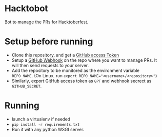 # Hacktobot
Bot to manage the PRs for Hacktoberfest.

# Setup before running
- Clone this repository, and get a [GitHub access Token](https://docs.github.com/en/authentication/keeping-your-account-and-data-secure/creating-a-personal-access-token)
- Setup a [GitHub Webhook](https://docs.github.com/en/developers/webhooks-and-events/webhooks/about-webhooks) on the repo where you want to manage PRs. It will then send requests to your server.
- Add the repository to be monitored as the environment variable `REPO_NAME`. (On Linux, run `export REPO_NAME="<username>/<repository>"`)
- Similarly, export GitHub access token as `GPT` and webhook secrect as `GITHUB_SECRET`.

# Running
- launch a virtualenv if needed
- `pip install -r requirements.txt`
- Run it with any python WSGI server.